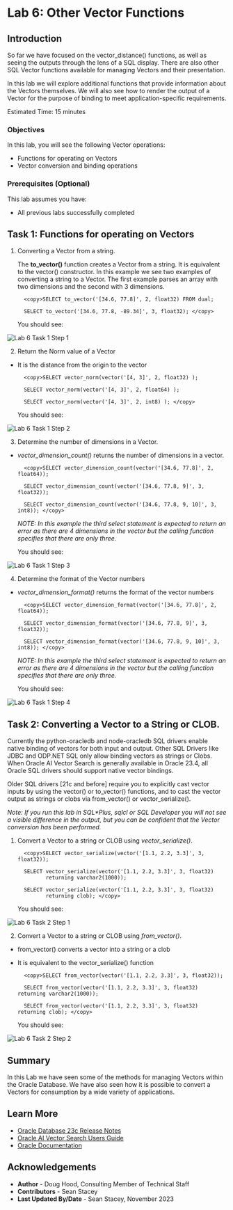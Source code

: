
# Lab 6: Other Vector Functions

## Introduction

So far we have focused on the vector\_distance() functions, as well as seeing the outputs through the lens of a SQL display. There are also other SQL Vector functions available for managing Vectors and their presentation.

In this lab we will explore additional functions that provide information about the Vectors themselves. We will also see how to render the output of a Vector for the purpose of binding to meet application-specific requirements.

Estimated Time: 15 minutes

### Objectives

In this lab, you will see the following Vector operations:
* Functions for operating on Vectors
* Vector conversion and binding operations

### Prerequisites (Optional)

This lab assumes you have:
* All previous labs successfully completed


## Task 1: Functions for operating on Vectors

1. Converting a Vector from a string.

    The **to\_vector()** function creates a Vector from a string. It is equivalent to the vector() constructor. In this example we see two examples of converting a string to a Vector. The first example parses an array with two dimensions and the second with 3 dimensions.


    ```
      <copy>SELECT to_vector('[34.6, 77.8]', 2, float32) FROM dual;

      SELECT to_vector('[34.6, 77.8, -89.34]', 3, float32); </copy>
    ```

    You should see:

 ![Lab 6 Task 1 Step 1](images/lab6task101.png)

2. Return the Norm value of a Vector

 - It is the distance from the origin to the vector


    ```
      <copy>SELECT vector_norm(vector('[4, 3]', 2, float32) );

      SELECT vector_norm(vector('[4, 3]', 2, float64) );

      SELECT vector_norm(vector('[4, 3]', 2, int8) ); </copy>
    ```

    You should see:

 ![Lab 6 Task 1 Step 2](images/lab6task102.png)

3. Determine the number of dimensions in a Vector.

 - *vector\_dimension\_count()* returns the number of dimensions in a vector.

    ```
      <copy>SELECT vector_dimension_count(vector('[34.6, 77.8]', 2, float64));

      SELECT vector_dimension_count(vector('[34.6, 77.8, 9]', 3, float32));

      SELECT vector_dimension_count(vector('[34.6, 77.8, 9, 10]', 3, int8)); </copy>
    ```

    *NOTE: In this example the third select statement is expected to return an error as there are 4 dimensions in the vector but the calling function specifies that there are only three.*

    You should see:

 ![Lab 6 Task 1 Step 3](images/lab6task103.png)


4. Determine the format of the Vector numbers

 - *vector\_dimension\_format()* returns the format of the vector numbers

    ```
      <copy>SELECT vector_dimension_format(vector('[34.6, 77.8]', 2, float64));

      SELECT vector_dimension_format(vector('[34.6, 77.8, 9]', 3, float32));

      SELECT vector_dimension_format(vector('[34.6, 77.8, 9, 10]', 3, int8)); </copy>
    ```

    *NOTE: In this example the third select statement is expected to return an error as there are 4 dimensions in the vector but the calling function specifies that there are only three.*

    You should see:

 ![Lab 6 Task 1 Step 4](images/lab6task104.png)


## Task 2: Converting a Vector to a String or CLOB.

Currently the python-oracledb and node-oracledb SQL drivers enable native binding of vectors for both input and output. Other SQL Drivers like JDBC and ODP.NET SQL only allow binding vectors as strings or Clobs.  When Oracle AI Vector Search is generally available in Oracle 23.4, all Oracle SQL drivers should support native vector bindings.

Older SQL drivers [21c and before] require you to explicitly cast vector inputs by using the vector() or to\_vector() functions, and to cast the vector output as strings or clobs via from\_vector() or vector\_serialize().

*Note: If you run this lab in SQL\*Plus, sqlcl or SQL Developer you will not see a visible difference in the output, but you can be confident that the Vector conversion has been performed.*


1. Convert a Vector to a string or CLOB using *vector\_serialize()*.

    ```
      <copy>SELECT vector_serialize(vector('[1.1, 2.2, 3.3]', 3, float32));

      SELECT vector_serialize(vector('[1.1, 2.2, 3.3]', 3, float32)
             returning varchar2(1000));

      SELECT vector_serialize(vector('[1.1, 2.2, 3.3]', 3, float32)
             returning clob); </copy>

    ```

    You should see:

 ![Lab 6 Task 2 Step 1](images/lab6task201.png)

2. Convert a Vector to a string or CLOB using *from\_vector()*.
 - from\_vector() converts a vector into a string or a clob
 - It is equivalent to the vector\_serialize() function

    ```
      <copy>SELECT from_vector(vector('[1.1, 2.2, 3.3]', 3, float32));

      SELECT from_vector(vector('[1.1, 2.2, 3.3]', 3, float32) returning varchar2(1000));

      SELECT from_vector(vector('[1.1, 2.2, 3.3]', 3, float32) returning clob); </copy>
    ```

    You should see:

 ![Lab 6 Task 2 Step 2](images/lab6task202.png)



## Summary

In this Lab we have seen some of the methods for managing Vectors within the Oracle Database. We have also seen how it is possible to convert a Vectors for consumption by a wide variety of applications.

## Learn More

* [Oracle Database 23c Release Notes](../docs/release_notes.pdf)
* [Oracle AI Vector Search Users Guide](../docs/oracle-ai-vector-search-users-guide_latest.pdf)
* [Oracle Documentation](http://docs.oracle.com)

## Acknowledgements
* **Author** - Doug Hood, Consulting Member of Technical Staff
* **Contributors** -  Sean Stacey
* **Last Updated By/Date** - Sean Stacey, November 2023
